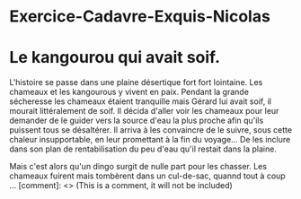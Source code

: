 # Exercice-Cadavre-Exquis-Nicolas

# Le kangourou qui avait soif.

L'histoire se passe dans une plaine désertique fort fort lointaine.
Les chameaux et les kangourous y vivent en paix.
Pendant la grande sécheresse les chameaux étaient tranquille mais Gérard lui avait soif, il mourait littéralement de soif. Il décida d'aller voir les chameaux pour leur demander de le guider vers la source d'eau la plus proche afin qu'ils puissent tous se désaltérer. Il arriva à les convaincre de le suivre, sous cette chaleur insupportable, en leur promettant à la fin du voyage... De les inclure dans son plan de rentabilisation du peu d'eau qu'il restait dans la plaine.

Mais c'est alors qu'un dingo surgit de nulle part pour les chasser. Les chameaux fuirent mais tombèrent dans un cul-de-sac, quannd tout à coup ...
[comment]: <> (This is a comment, it will not be included)
